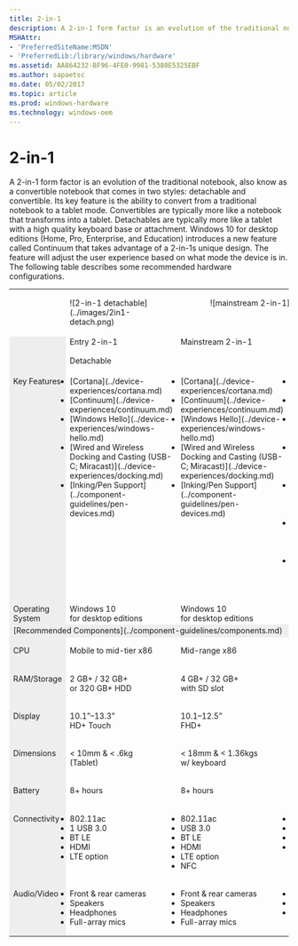 ```yaml
---
title: 2-in-1
description: A 2-in-1 form factor is an evolution of the traditional notebook, also know as a convertible notebook that comes in two styles detachable and convertible. Its key feature is the ability to convert from a traditional notebook to a tablet mode.
MSHAttr:
- 'PreferredSiteName:MSDN'
- 'PreferredLib:/library/windows/hardware'
ms.assetid: AA864232-BF96-4FE0-9981-5380E5325EBF
ms.author: sapaetsc
ms.date: 05/02/2017
ms.topic: article
ms.prod: windows-hardware
ms.technology: windows-oem
---
```


# 2-in-1


A 2-in-1 form factor is an evolution of the traditional notebook, also know as a convertible notebook that comes in two styles: detachable and convertible. Its key feature is the ability to convert from a traditional notebook to a tablet mode. Convertibles are typically more like a notebook that transforms into a tablet. Detachables are typically more like a tablet with a high quality keyboard base or attachment. Windows 10 for desktop editions (Home, Pro, Enterprise, and Education) introduces a new feature called Continuum that takes advantage of a 2-in-1s unique design. The feature will adjust the user experience based on what mode the device is in. The following table describes some recommended hardware configurations.

<table>
<tbody valign="top">
<tr>
<td colspan="1">&nbsp;</td>
<td>
<p>![2-in-1 detachable](../images/2in1-detach.png)</p>
</td>
<td colspan="2" style="text-align: center;">
<p>![mainstream 2-in-1](../images/2in1.png)</p>
</td>
</tr>
<tr>
<td colspan="1" bgcolor="EEEEEE">&nbsp;</td>
<td style="width:30%">Entry 2-in-1<br/><br/>Detachable
</td>
<td style="width:30%">Mainstream 2-in-1
</td>
<td style="width:30%">Premium 2-in-1
</td>
</tr>
<tr>
<td colspan="1" bgcolor="EEEEEE"><p>Key Features</p></td>
<td><ul style="padding: 0; margin: 5;">
<li>[Cortana](../device-experiences/cortana.md)</li>
<li>[Continuum](../device-experiences/continuum.md)</li>
<li>[Windows&nbsp;Hello](../device-experiences/windows-hello.md)</li>
<li>[Wired&nbsp;and&nbsp;Wireless Docking&nbsp;and&nbsp;Casting (USB-C;&nbsp;Miracast)](../device-experiences/docking.md)</li>
<li>[Inking/Pen&nbsp;Support](../component-guidelines/pen-devices.md)</li>
</ul>
</td>
<td><ul style="padding: 0; margin: 5;">
<li>[Cortana](../device-experiences/cortana.md)</li>
<li>[Continuum](../device-experiences/continuum.md)</li>
<li>[Windows&nbsp;Hello](../device-experiences/windows-hello.md)</li>
<li>[Wired&nbsp;and&nbsp;Wireless Docking&nbsp;and&nbsp;Casting (USB-C;&nbsp;Miracast)](../device-experiences/docking.md)</li>
<li>[Inking/Pen&nbsp;Support](../component-guidelines/pen-devices.md)</li>
</ul>
</td>
<td><ul style="padding: 0; margin: 5;">
<li>[Cortana](../device-experiences/cortana.md)</li>
<li>[Continuum](../device-experiences/continuum.md)</li>
<li>[Windows&nbsp;Hello](../device-experiences/windows-hello.md)</li>
<li>[Wired&nbsp;and&nbsp;Wireless Docking&nbsp;and&nbsp;Casting (USB-C;&nbsp;Miracast)](../device-experiences/docking.md)</li>
<li>[Inking/Pen&nbsp;Support](../component-guidelines/pen-devices.md)</li>
<li>[Long&nbsp;battery&nbsp;life (12+&nbsp;hours)](../component-guidelines/battery.md)</li>
<li>[Precision&nbsp;Touchpad](../component-guidelines/precision-touchpad-devices.md)</li>
</ul>
</td>
</tr>
<tr>
<td colspan="1" bgcolor="EEEEEE">Operating System</td>
<td>Windows&nbsp;10<br/> for desktop editions</td>
<td>Windows&nbsp;10<br/> for desktop editions</td>
<td>Windows&nbsp;10<br/> for desktop editions</td>
</tr>
<tr>
<td colspan="4" bgcolor="EEEEEE">[Recommended Components](../component-guidelines/components.md)</td>
</tr>
<tr>
<td bgcolor="EEEEEE"><p>CPU</p></td>
<td><p>Mobile to mid-tier x86</p></td>
<td><p>Mid-range x86</p></td>
<td><p>Premium x86</p></td>
</tr>
<tr>
<td bgcolor="EEEEEE"><p>RAM/Storage</p></td>
<td><p>2&nbsp;GB+&nbsp;/ 32&nbsp;GB+<br/> or 320&nbsp;GB+ HDD</p></td>
<td><p>4&nbsp;GB+&nbsp;/ 32&nbsp;GB+<br/> with SD slot</p></td>
<td><p>4&ndash;16&nbsp;GB&nbsp;/ 64&nbsp;GB&ndash;1&nbsp;TB SSD</p></td>
</tr>
<tr>
<td bgcolor="EEEEEE"><p>Display</p></td>
<td><p>10.1&rdquo;&ndash;13.3&rdquo;<br/> HD+ Touch</p></td>
<td><p>10.1&ndash;12.5&rdquo;<br/> FHD+</p></td>
<td><p>11.6&rdquo;&ndash;14&rdquo;<br/> FHD-4K / Touch</p></td>
</tr>
<tr>
<td bgcolor="EEEEEE"><p>Dimensions</p></td>
<td><p>&lt;&nbsp;10mm&nbsp;&amp; &lt;&nbsp;.6kg<br/> (Tablet)</p></td>
<td><p>&lt;&nbsp;18mm&nbsp;&amp; &lt;&nbsp;1.36kgs<br/> w/ keyboard</p></td>
<td><p>&lt;&nbsp;16mm&nbsp;&amp; &lt;&nbsp;1.36kg<br/> (combined w/ keyboard)</p></td>
</tr>
<tr>
<td bgcolor="EEEEEE"><p>Battery</p></td>
<td><p>8+&nbsp;hours</p></td>
<td><p>8+&nbsp;hours</p></td>
<td><p>12+&nbsp;hours</p></td>
</tr>
<tr>
<td bgcolor="EEEEEE"><p>Connectivity</p></td>
<td><ul style="padding: 0; margin: 5;"><li>802.11ac</li><li>1 USB 3.0</li><li>BT LE</li><li>HDMI</li><li>LTE option</li></ul></td>
<td><ul style="padding: 0; margin: 5;"><li>802.11ac</li><li>USB 3.0</li><li>BT LE</li><li>HDMI</li><li>LTE option</li><li>NFC</li></ul></td>
<td><ul style="padding: 0; margin: 5;"><li>802.11ac</li><li>2+ USB 3.<i>x</i></li><li>BT LE</li><li>LTE option</li></ul></td>
</tr>
<tr>
<td bgcolor="EEEEEE"><p>Audio/Video</p></td>
<td><ul style="padding: 0; margin: 5;"><li>Front &amp; rear cameras</li><li>Speakers</li><li>Headphones</li><li>Full-array mics</li></ul></td>
<td><ul style="padding: 0; margin: 5;"><li>Front &amp; rear cameras</li><li>Speakers</li><li>Headphones</li><li>Full-array mics</li></ul></td>
<td><ul style="padding: 0; margin: 5;"><li>Stereo Speaker</li><li>HD Webcam</li><li>Full-array microphones</li></ul></td>
</tr>
</tbody>
</table>




